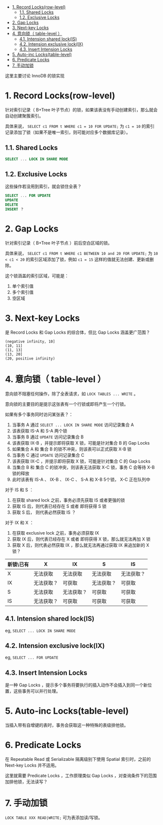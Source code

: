 - [1. Record Locks(row-level)](#1-record-locksrow-level)
  - [1.1. Shared Locks](#11-shared-locks)
  - [1.2. Exclusive Locks](#12-exclusive-locks)
- [2. Gap Locks](#2-gap-locks)
- [3. Next-key Locks](#3-next-key-locks)
- [4. 意向锁（ table-level ）](#4-意向锁-table-level-)
  - [4.1. Intension shared lock(IS)](#41-intension-shared-lockis)
  - [4.2. Intension exclusive lock(IX)](#42-intension-exclusive-lockix)
  - [4.3. Insert Intension Locks](#43-insert-intension-locks)
- [5. Auto-inc Locks(table-level)](#5-auto-inc-lockstable-level)
- [6. Predicate Locks](#6-predicate-locks)
- [7. 手动加锁](#7-手动加锁)

这里主要讨论 InnoDB 的锁实现

# 1. Record Locks(row-level)
针对索引记录（ B+Tree 叶子节点）的锁，如果该表没有手动创建索引，那么就会自动创建聚簇索引。

具体来说， `SELECT c1 FROM t WHERE c1 = 10 FOR UPDATE;` 为 `c1 = 10` 的索引记录添加了锁（如果不是唯一索引，则可能对应多个数据库记录）。

## 1.1. Shared Locks
```sql
SELECT ... LOCK IN SHARE MODE
```

## 1.2. Exclusive Locks
这些操作若没用到索引，就会锁住全表？
```sql
SELECT ... FOR UPDATE
UPDATE
DELETE
INSERT ？
```

# 2. Gap Locks
针对索引记录（ B+Tree 叶子节点 ）前后空白区域的锁。

具体来说， `SELECT c1 FROM t WHERE c1 BETWEEN 10 and 20 FOR UPDATE;` 为 `10 < c1 < 20` 的索引区域添加了锁，例如 `c1 = 15` 这样的值就无法创建、更新或删除。

这个锁涵盖的索引区域，可能是：
1. 单个索引值
2. 多个索引值
3. 空区域

# 3. Next-key Locks
是 Record Locks 和 Gap Locks 的综合体，但比 Gap Locks 涵盖更广范围？
```
(negative infinity, 10]
(10, 11]
(11, 13]
(13, 20]
(20, positive infinity)
```

# 4. 意向锁（ table-level ）
意向锁不阻塞任何操作，除了全表请求，如 `LOCK TABLES ... WRITE` 。

意向锁的主要目的是提示这张表有一个行锁或即将产生一个行锁。

如果有多个事务同时访问某张表？：
1. 当事务 A 通过 `SELECT ... LOCK IN SHARE MODE` 访问记录集合 A
2. 该表获取 IS-A 和 S-A 两个锁
3. 当事务 B 通过 `UPDATE` 访问记录集合 B
4. 该表获取 IX-B ，并提示即将获取 X 锁，可能是针对集合 B 的 Gap Locks
5. 如果集合 A 和 集合 B 的锁不冲突，则该表可以正式获取 X-B 锁
6. 当事务 C 通过 `UPDATE` 访问记录集合 C
7. 该表获取 IX-C ，并提示即将获取 X 锁，可能是针对集合 C 的 Gap Locks
8. 当集合 B 和 集合 C 的锁冲突，则该表无法获取 X-C 锁，事务 C 会等待 X-B 锁的释放
9. 此时该表有 IS-A 、 IX-B 、 IX-C 、 S-A 和 X-B 5个锁， X-C 正在队列中

对于 IS 和 S ：
1. 在获取 shared lock 之前，事务必须先获取 IS 或者更强的锁
2. 获取 IS 后，则代表已经存在 S 或者 即将获得 S 锁
3. 获取 S 后， 则代表必然获取 IS ？

对于 IX 和 X ：
1. 在获取 exclusive lock 之前，事务必须获取 IX
2. 获取 IX 后，则代表已经存在 X 或者 即将获得 X 锁，那么就无法再加 X 锁
3. 获取 X 后，则代表必然获取 IX ，那么就无法再通过获取 IX 来追加新的 X 锁？

| 新锁\已有 | X      | IX       | S      | IS |
| -------- | ------ | -------- | ------ | -- |
| X        | 无法获取 | 无法获取 | 无法获取 | 无法获取？ |
| IX       | 无法获取？ | 可获取   | 无法获取？ | 可获取 |
| S        | 无法获取 | 无法获取？ | 可获取   | 可获取 |
| IS       | 无法获取？ | 可获取   | 可获取   | 可获取 |

## 4.1. Intension shared lock(IS)
eg, `SELECT ... LOCK IN SHARE MODE`

## 4.2. Intension exclusive lock(IX)
eg, `SELECT ... FOR UPDATE`

## 4.3. Insert Intension Locks
是一种 Gap Locks ，提示多个事务将要执行的插入动作不会插入到同一个新位置，这些事务可以并行处理。

# 5. Auto-inc Locks(table-level)
当插入带有自增键的表时，事务会获取这一种特殊的表级排他锁。

# 6. Predicate Locks
在 Repeatable Read 或 Serializable 隔离级别下使用 Spatial 索引时，之前的 Next-key Locks 并不适用。

这里就需要 Predicate Locks ，工作原理类似 Gap Locks ，对查询条件下的范围加排他锁，无法读写？

# 7. 手动加锁
`LOCK TABLE XXX READ|WRITE;` 可为表添加读/写锁。
